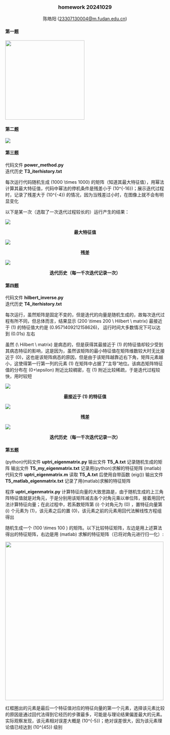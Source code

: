 <center>

### homework 20241029
陈皓阳  \(23307130004@m.fudan.edu.cn\)

</center>

#### 第一题

<img src=T1.jpg height=250>
<br>

#### 第二题

<img src=T2.jpg>
<br>


#### 第三题

代码文件 **power_method.py**  
迭代历史 **T3_iterhistory.txt**  

每次运行代码随机生成 \(1000 \times 1000\) 的矩阵（知道其最大特征值），用幂法计算其最大特征值，代码中幂法的停机条件是残差小于 \(10^{-16}\)；展示迭代过程时，记录了残差大于 \(10^{-4}\) 的情况，因为当残差过小时，在图像上就不会有明显变化  

以下是某一次（选取了一次迭代过程较长的）运行产生的结果：

<img src=T3.1.png height>

<center>

**最大特征值**

</center>

<img src=T3.2.png height>

<center>

**残差**

</center>

<img src=T3_iterhistory.png height>

<center>

**迭代历史（每一千次迭代记录一次）**

</center>

<div style="page-break-after: always;"></div>

#### 第四题

代码文件 **hilbert_inverse.py**  
迭代历史 **T4_iterhistory.txt**  

每次运行，虽然矩阵是固定不变的，但是迭代的向量是随机生成的，故每次迭代过程有所不同，但总体而言，结果显示 \(200 \times 200 \ Hilbert \ matrix\) 最接近于 \(1\) 的特征值大约是 \(0.9571409212158626\)， 运行时间大多数情况下可以达到 \(0.01s\) 左右

虽然 \(\ Hilbert \ matrix\) 是病态的，但是获得其最接近于 \(1\) 的特征值却较少受到其病态特征的影响，这是因为，虽然该矩阵的最小特征值在矩阵维数较大时无比接近于 \(0\)，这也是该矩阵病态的原因，但是由于该矩阵越靠近右下角，矩阵元素越小，这使得第一行第一列的元素 \(1\) 在矩阵中占据了“主导”地位。该病态矩阵特征值的分布在 \(0+\epsilon\) 附近比较稠密，在 \(1\) 附近比较稀疏，于是迭代过程较快，用时较短

<img src=T4.1.png height>

<center>

**最接近于 \(1\) 的特征值**

</center>

<img src=T4.2.png height>

<center>

**残差**

</center>

<img src=T4_iterhistory.png height>

<center>

**迭代历史（每一千次迭代记录一次）**

</center>

<div style="page-break-after: always;"></div>

#### 第五题

\(python\)代码文件 **uptri_eigenmatrix.py**
输出文件 **T5_A.txt** 记录随机生成的矩阵
输出文件 **T5_my_eigenmatrix.txt** 记录用\(python\)求解的特征矩阵
\(matlab\)代码文件 **uptri_eigenmatrix.m** 读取 **T5_A.txt** 后使用自带函数 \(eig()\) 
输出文件 **T5_matlab_eigenmatrix.txt** 记录了用\(matlab\)求解的特征矩阵

程序 **uptri_eigenmatrix.py** 计算特征向量的大致思路是，由于随机生成的上三角阵特征值就是对角元，于是分别用该矩阵减去各个对角元乘以单位阵，接着用回代法计算特征向量；在此过程中，若系数矩阵第 \(i\) 个对角元为 \(0\) ，置特征向量第 \(i\) 个元素为 \(1\)，该元素之后的置 \(0\)，该元素之前的元素用回代法解线性方程组得出

随机生成一个 \(100 \times 100 \) 的矩阵。以下比较特征矩阵，左边是用上述算法得出的特征矩阵，右边是用 \(matlab\) 求解的特征矩阵（已将对角元进行归一化）:

<img src=T5_result.png height=500>  

红框圈出的元素是最后一个特征值对应的特征向量的第一个元素，选择该元素比较的原因是通过回代法得到它经历的步骤最多，可能是与理论结果偏差最大的元素。实际观察发现，该元素相对误差大概是 \(10^{-5}\)；绝对误差很大，因为该元素理论值已经达到 \(10^{45}\) 级别
